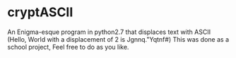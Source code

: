 # cryptASCII
An Enigma-esque program in python2.7 that displaces text with ASCII (Hello, World with a displacement of 2 is Jgnnq."Yqtnf#) This was done as a school project, Feel free to do as you like.
